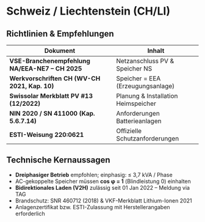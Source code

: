 # Schweiz / Liechtenstein (CH/LI)

## Richtlinien & Empfehlungen

| Dokument | Inhalt |
| --- | --- |
| **VSE-Branchenempfehlung NA/EEA-NE7 – CH 2025** | Netzanschluss PV & Speicher NS |
| **Werkvorschriften CH (WV-CH 2021, Kap. 10)** | Speicher = EEA (Erzeugungsanlage) |
| **Swissolar Merkblatt PV #13 (12/2022)** | Planung & Installation Heimspeicher |
| **NIN 2020 / SN 411000 (Kap. 5.6.7.14)** | Anforderungen Batterieanlagen |
| **ESTI-Weisung 220:0621** | Offizielle Schutzanforderungen |

## Technische Kernaussagen

* **Dreiphasiger Betrieb** empfohlen; einphasig: ≤ 3,7 kVA / Phase
* AC-gekoppelte Speicher müssen **cos φ = 1** (Blindleistung 0) einhalten
* **Bidirektionales Laden (V2H)** zulässig seit 01 Jan 2022 – Meldung via TAG
* Brandschutz: SNR 460712 (2018) & VKF-Merkblatt Lithium-Ionen 2021
* Anlagenzertifikat bzw. ESTI-Zulassung mit Herstellerangaben erforderlich
